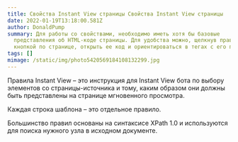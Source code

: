 ```yaml
---
title: Свойства Instant View страницы Свойства Instant View страницы
date: 2022-01-19T13:18:00.581Z
author: DonaldPump
summary: Для работы со свойствами, необходимо иметь хотя бы базовые
  представления об HTML-коде страницы. Для удобства можно, щелкнув правой
  кнопкой по странице, открыть ее код и ориентироваться в тегах с его помощью.
tags: []
mimage: /static/img/photo5420569184108132299.jpg
---
```

Правила Instant View – это инструкция для Instant View бота по выбору элементов со страницы-источника и тому, каким образом они должны быть представлены на странице мгновенного просмотра.

Каждая строка шаблона – это отдельное правило.

Большинство правил основаны на синтаксисе XPath 1.0 и используются для поиска нужного узла в исходном документе.